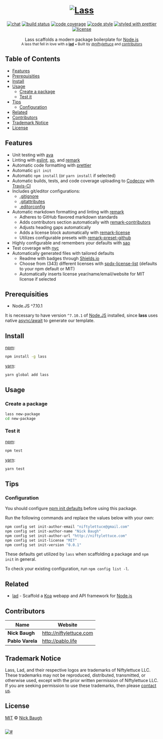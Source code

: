 <h1 align="center">
  <a href="https://lass.js.org"><img src="https://cdn.rawgit.com/lassjs/lass/e39cd571/media/lass.png" alt="Lass" /></a>
</h1>
<div align="center">
  <a href="http://slack.crocodilejs.com"><img src="http://slack.crocodilejs.com/badge.svg" alt="chat" /></a>
  <a href="https://semaphoreci.com/niftylettuce/lass"> <img src="https://semaphoreci.com/api/v1/niftylettuce/lass/branches/master/shields_badge.svg" alt="build status"></a>
  <a href="https://codecov.io/github/lassjs/lass"><img src="https://img.shields.io/codecov/c/github/lassjs/lass/master.svg" alt="code coverage" /></a>
  <a href="https://github.com/sindresorhus/xo"><img src="https://img.shields.io/badge/code_style-XO-5ed9c7.svg" alt="code style" /></a>
  <a href="https://github.com/prettier/prettier"><img src="https://img.shields.io/badge/styled_with-prettier-ff69b4.svg" alt="styled with prettier" /></a>
  <a href="LICENSE"><img src="https://img.shields.io/github/license/lassjs/lass.svg" alt="license" /></a>
</div>
<br />
<div align="center">
  Lass scaffolds a modern package boilerplate for <a href="https://nodejs.org">Node.js</a>
</div>

<div align="center">
  <sub>
    A lass that fell in love with a <a href="https://lad.js.org"><strong>lad</strong></a>
    &bull; Built by <a href="https://github.com/niftylettuce">@niftylettuce</a>
    and <a href="#contributors">contributors</a>
  </sub>
</div>


## Table of Contents

* [Features](#features)
* [Prerequisities](#prerequisities)
* [Install](#install)
* [Usage](#usage)
  * [Create a package](#create-a-package)
  * [Test it](#test-it)
* [Tips](#tips)
  * [Configuration](#configuration)
* [Related](#related)
* [Contributors](#contributors)
* [Trademark Notice](#trademark-notice)
* [License](#license)


## Features

* Unit testing with [ava][]
* Linting with [eslint][], [xo][], and [remark][]
* Automatic code formatting with [prettier][]
* Automatic `git init`
* Automatic `npm install` (or `yarn install` if selected)
* Automatic builds, tests, and code coverage uploading to [Codecov][] with [Travis-CI][]
* Includes git/editor configurations:
  * [.gitignore](template/gitignore)
  * [.gitattributes](template/.gitattributes)
  * [.editorconfig](template/.editorconfig)
* Automatic markdown formatting and linting with [remark][]
  * Adheres to GitHub flavored markdown standards
  * Adds contributors section automatically with [remark-contributors][]
  * Adjusts heading gaps automatically
  * Adds a license block automatically with [remark-license][]
  * Utilizes configurable presets with [remark-preset-github][]
* Highly configurable and remembers your defaults with [sao][]
* Test coverage with [nyc][]
* Automatically generated files with tailored defaults
  * Readme with badges through [Shields.io][shields]
  * Choose from (343) different licenses with [spdx-license-list][] (defaults to your npm default or MIT)
  * Automatically inserts license year/name/email/website for MIT license if selected


## Prerequisities

* Node.JS ^7.10.1

It is necessary to have version `^7.10.1` of [Node.JS](https://nodejs.org/) installed, since **lass** uses native [async/await](http://node.green/#ES2017-features-async-functions) to generate our template.


## Install

[npm][]:

```sh
npm install -g lass
```

[yarn][]:

```sh
yarn global add lass
```


## Usage

### Create a package

```sh
lass new-package
cd new-package
```

### Test it

[npm][]:

```sh
npm test
```

[yarn][]:

```sh
yarn test
```


## Tips

### Configuration

You should configure [npm init defaults][npm-init-defaults] before using this package.

Run the following commands and replace the values below with your own:

```bash
npm config set init-author-email "niftylettuce@gmail.com"
npm config set init-author-name "Nick Baugh"
npm config set init-author-url "http://niftylettuce.com"
npm config set init-license "MIT"
npm config set init-version "0.0.1"
```

These defaults get utilized by `lass` when scaffolding a package and `npm init` in general.

To check your existing configuration, run `npm config list -l`.


## Related

* [lad][] - Scaffold a [Koa][] webapp and API framework for [Node.js][node]


## Contributors

| Name             | Website                   |
| ---------------- | ------------------------- |
| **Nick Baugh**   | <http://niftylettuce.com> |
| **Pablo Varela** | <http://pablo.life>       |


## Trademark Notice

Lass, Lad, and their respective logos are trademarks of Niftylettuce LLC.
These trademarks may not be reproduced, distributed, transmitted, or otherwise used, except with the prior written permission of Niftylettuce LLC.
If you are seeking permission to use these trademarks, then please [contact us](mailto:niftylettuce@gmail.com).


## License

[MIT](LICENSE) © [Nick Baugh](http://niftylettuce.com)


## 

<a href="#"><img src="https://cdn.rawgit.com/lassjs/lass/e39cd571/media/lass-footer.png" alt="#" /></a>

[eslint]: https://eslint.org/

[xo]: https://github.com/sindresorhus/xo

[codecov]: https://codecov.io

[travis-ci]: https://travis-ci.org

[ava]: https://github.com/avajs/ava

[prettier]: https://prettier.io/

[npm]: https://www.npmjs.com/

[yarn]: https://yarnpkg.com/

[remark]: https://github.com/wooorm/remark

[remark-contributors]: https://github.com/hughsk/remark-contributors

[lad]: https://lad.js.org

[node]: https://nodejs.org

[koa]: http://koajs.com/

[remark-license]: https://github.com/wooorm/remark-license

[remark-preset-github]: https://github.com/niftylettuce/remark-preset-github

[sao]: https://sao.js.org/#/

[nyc]: https://github.com/istanbuljs/nyc

[shields]: https://shields.io/

[spdx-license-list]: https://github.com/sindresorhus/spdx-license-list

[npm-init-defaults]: https://docs.npmjs.com/misc/config#init-author-name

